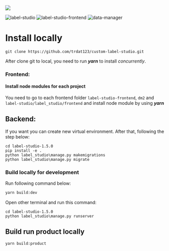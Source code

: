 <img src="https://raw.githubusercontent.com/heartexlabs/label-studio/master/images/ls_github_header.png"/>


![label-studio](https://img.shields.io/badge/Label%20Studio-V1.5.0-green) ![label-studio-frontend](https://img.shields.io/badge/Label%20Studio%20Frontend-V1.4.0-green) ![data-manager](https://img.shields.io/badge/Data%20manager-v2.0.5-green)

# Install locally
```
git clone https://github.com/trdat123/custom-label-studio.git
```
After clone git to local, you need to run ***yarn*** to install *concurrently*.
### Frontend:
#### Install node modules for each project 

You need to go to each frontend folder `label-studio-frontend`, `dm2` and `label-studio/label_studio/frontend` and install node module by using ***yarn***

## Backend:
If you want you can create new virtual environment.
After that, following the step below: 
```
cd label-studio-1.5.0
pip install -e .
python label_studio\manage.py makemigrations
python label_studio\manage.py migrate
```
### Build locally for development
Run following command below:
```bash
yarn build:dev
```
Open other terminal and run this command:
```
cd label-studio-1.5.0
python label_studio\manage.py runserver
```

## Build run product locally 
```
yarn build:product
```
